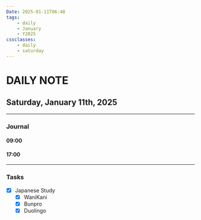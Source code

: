 ```yaml
---
Date: 2025-01-11T06:48
tags:
    - daily
    - January
    - Y2025
cssclasses:
    - daily
    - saturday
---
```

# DAILY NOTE
## Saturday, January 11th, 2025
***
### Journal

#### 09:00

#### 17:00

***
### Tasks
- [x] Japanese Study
    - [x] WaniKani
    - [x] Bunpro
    - [x] Duolingo